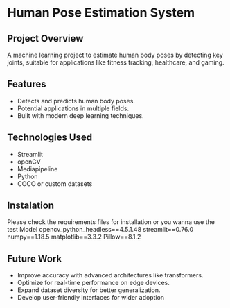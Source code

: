 # Human Pose Estimation System

## Project Overview
A machine learning project to estimate human body poses by detecting key joints, suitable for applications like fitness tracking, healthcare, and gaming.

## Features
- Detects and predicts human body poses.
- Potential applications in multiple fields.
- Built with modern deep learning techniques.

## Technologies Used
- Streamlit
- openCV
- Mediapipeline
- Python
- COCO or custom datasets

## Instalation 
 Please check the requirements files for installation or you wanna use the test Model
opencv_python_headless==4.5.1.48
streamlit==0.76.0
numpy==1.18.5
matplotlib==3.3.2
Pillow==8.1.2

## Future Work
- Improve accuracy with advanced architectures like transformers.
- Optimize for real-time performance on edge devices.
- Expand dataset diversity for better generalization.
- Develop user-friendly interfaces for wider adoption


